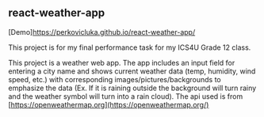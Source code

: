 ## react-weather-app

[Demo]https://perkovicluka.github.io/react-weather-app/

This project is for my final performance task for my ICS4U Grade 12 class.

This project is a weather web app. The app includes an input field for entering a city name and shows current weather data (temp, humidity, wind speed, etc.) with corresponding images/pictures/backgrounds to emphasize the data (Ex. If it is raining outside the background will turn rainy and the weather symbol will turn into a rain cloud). The api used is from [https://openweathermap.org](https://openweathermap.org/)
